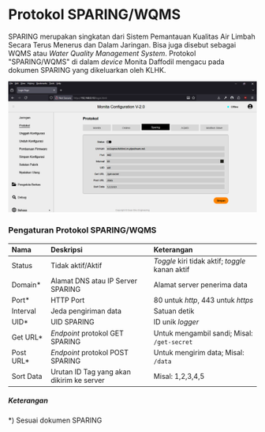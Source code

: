 # Protokol SPARING/WQMS

SPARING merupakan singkatan dari Sistem Pemantauan Kualitas Air Limbah Secara Terus Menerus dan Dalam Jaringan. Bisa juga disebut sebagai WQMS atau _Water Quality Management System_. Protokol "SPARING/WQMS" di dalam _device_ Monita Daffodil mengacu pada dokumen SPARING yang dikeluarkan oleh KLHK.

![protokol_wqms](../../assets/images/protokol_wqms.png "Protokol SPARING/WQMS")

### Pengaturan Protokol SPARING/WQMS

| Nama      | Deskripsi                                 | Keterangan                                      |
| :-------- | :---------------------------------------- | :---------------------------------------------- |
| Status    | Tidak aktif/Aktif                         | _Toggle_ kiri tidak aktif; _toggle_ kanan aktif |
| Domain*   | Alamat DNS atau IP Server SPARING         | Alamat server penerima data                     |
| Port*     | HTTP Port                                 | 80 untuk *http*, 443 untuk *https*              |
| Interval  | Jeda pengiriman data                      | Satuan detik                                    |
| UID*      | UID SPARING                               | ID unik _logger_                                |
| Get URL*  | _Endpoint_ protokol GET SPARING           | Untuk mengambil sandi; Misal: `/get-secret`     |
| Post URL* | _Endpoint_ protokol POST SPARING          | Untuk mengirim data; Misal: `/data`             |
| Sort Data | Urutan ID Tag yang akan dikirim ke server | Misal: 1,2,3,4,5                                |

##### Keterangan
*) Sesuai dokumen SPARING